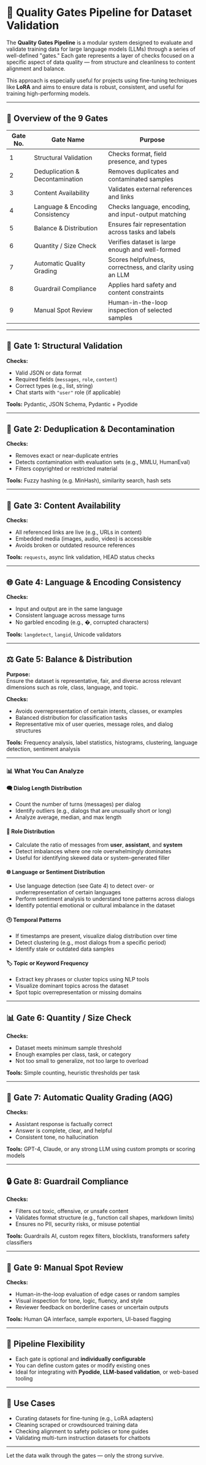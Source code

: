 # 🧠 Quality Gates Pipeline for Dataset Validation

The **Quality Gates Pipeline** is a modular system designed to evaluate and validate training data for large language models (LLMs) through a series of well-defined "gates." Each gate represents a layer of checks focused on a specific aspect of data quality — from structure and cleanliness to content alignment and balance.

This approach is especially useful for projects using fine-tuning techniques like **LoRA** and aims to ensure data is robust, consistent, and useful for training high-performing models.

---

## 🚦 Overview of the 9 Gates

| Gate No. | Gate Name                     | Purpose                                                  |
|----------|------------------------------|----------------------------------------------------------|
| 1        | Structural Validation         | Checks format, field presence, and types                 |
| 2        | Deduplication & Decontamination | Removes duplicates and contaminated samples            |
| 3        | Content Availability          | Validates external references and links                 |
| 4        | Language & Encoding Consistency | Checks language, encoding, and input-output matching   |
| 5        | Balance & Distribution        | Ensures fair representation across tasks and labels     |
| 6        | Quantity / Size Check         | Verifies dataset is large enough and well-formed        |
| 7        | Automatic Quality Grading     | Scores helpfulness, correctness, and clarity using an LLM |
| 8        | Guardrail Compliance          | Applies hard safety and content constraints             |
| 9        | Manual Spot Review            | Human-in-the-loop inspection of selected samples        |

---

## 🧱 Gate 1: Structural Validation

**Checks:**
- Valid JSON or data format
- Required fields (`messages`, `role`, `content`)
- Correct types (e.g., list, string)
- Chat starts with `"user"` role (if applicable)

**Tools:** Pydantic, JSON Schema, Pydantic + Pyodide

---

## 🧹 Gate 2: Deduplication & Decontamination

**Checks:**
- Removes exact or near-duplicate entries
- Detects contamination with evaluation sets (e.g., MMLU, HumanEval)
- Filters copyrighted or restricted material

**Tools:** Fuzzy hashing (e.g. MinHash), similarity search, hash sets

---

## 🔗 Gate 3: Content Availability

**Checks:**
- All referenced links are live (e.g., URLs in content)
- Embedded media (images, audio, video) is accessible
- Avoids broken or outdated resource references

**Tools:** `requests`, async link validation, HEAD status checks

---

## 🌐 Gate 4: Language & Encoding Consistency

**Checks:**
- Input and output are in the same language
- Consistent language across message turns
- No garbled encoding (e.g., �, corrupted characters)

**Tools:** `langdetect`, `langid`, Unicode validators

---

## ⚖️ Gate 5: Balance & Distribution

**Purpose:**  
Ensure the dataset is representative, fair, and diverse across relevant dimensions such as role, class, language, and topic.

**Checks:**
- Avoids overrepresentation of certain intents, classes, or examples  
- Balanced distribution for classification tasks  
- Representative mix of user queries, message roles, and dialog structures  

**Tools:** Frequency analysis, label statistics, histograms, clustering, language detection, sentiment analysis

---

### 📊 What You Can Analyze

#### 🗨️ Dialog Length Distribution
- Count the number of turns (messages) per dialog  
- Identify outliers (e.g., dialogs that are unusually short or long)  
- Analyze average, median, and max length  

#### 👤 Role Distribution
- Calculate the ratio of messages from **user**, **assistant**, and **system**  
- Detect imbalances where one role overwhelmingly dominates  
- Useful for identifying skewed data or system-generated filler  

#### 🌐 Language or Sentiment Distribution
- Use language detection (see Gate 4) to detect over- or underrepresentation of certain languages  
- Perform sentiment analysis to understand tone patterns across dialogs  
- Identify potential emotional or cultural imbalance in the dataset  

#### 🕒 Temporal Patterns
- If timestamps are present, visualize dialog distribution over time  
- Detect clustering (e.g., most dialogs from a specific period)  
- Identify stale or outdated data samples  

#### 🏷️ Topic or Keyword Frequency
- Extract key phrases or cluster topics using NLP tools  
- Visualize dominant topics across the dataset  
- Spot topic overrepresentation or missing domains  

---


## 📊 Gate 6: Quantity / Size Check

**Checks:**
- Dataset meets minimum sample threshold
- Enough examples per class, task, or category
- Not too small to generalize, not too large to overload

**Tools:** Simple counting, heuristic thresholds per task

---

## 🧠 Gate 7: Automatic Quality Grading (AQG)

**Checks:**
- Assistant response is factually correct
- Answer is complete, clear, and helpful
- Consistent tone, no hallucination

**Tools:** GPT-4, Claude, or any strong LLM using custom prompts or scoring models

---

## 🔒 Gate 8: Guardrail Compliance

**Checks:**
- Filters out toxic, offensive, or unsafe content
- Validates format structure (e.g., function call shapes, markdown limits)
- Ensures no PII, security risks, or misuse potential

**Tools:** Guardrails AI, custom regex filters, blocklists, transformers safety classifiers

---

## 👀 Gate 9: Manual Spot Review

**Checks:**
- Human-in-the-loop evaluation of edge cases or random samples
- Visual inspection for tone, logic, fluency, and style
- Reviewer feedback on borderline cases or uncertain outputs

**Tools:** Human QA interface, sample exporters, UI-based flagging

---

## 🧩 Pipeline Flexibility

- Each gate is optional and **individually configurable**
- You can define custom gates or modify existing ones
- Ideal for integrating with **Pyodide**, **LLM-based validation**, or web-based tooling

---

## 🚀 Use Cases

- Curating datasets for fine-tuning (e.g., LoRA adapters)
- Cleaning scraped or crowdsourced training data
- Checking alignment to safety policies or tone guides
- Validating multi-turn instruction datasets for chatbots

---

Let the data walk through the gates — only the strong survive.